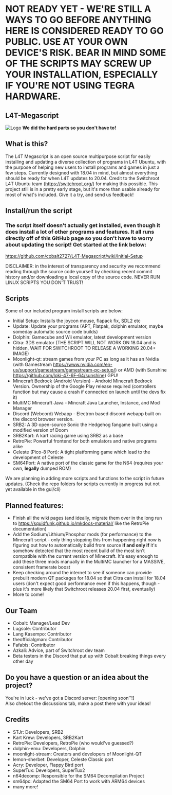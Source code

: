 # NOT READY YET - WE'RE STILL A WAYS TO GO BEFORE ANYTHING HERE IS CONSIDERED READY TO GO PUBLIC. USE AT YOUR OWN DEVICE'S RISK. BEAR IN MIND SOME OF THE SCRIPTS MAY SCREW UP YOUR INSTALLATION, ESPECIALLY IF YOU'RE NOT USING TEGRA HARDWARE.
## L4T-Megascript
![Logo](https://github.com/cobalt2727/L4T-Megascript/raw/master/assets/L4T_Megascript-logo-transparent-effect.png)
**We did the hard parts so you don't have to!**

## What is this?

The L4T Megascript is an open source multipurpose script for easily installing and updating a diverse collection of programs in L4T Ubuntu, with the purpose of helping new users to install programs and games in just a few steps. Currently designed with 18.04 in mind, but almost everything should be ready for when L4T updates to 20.04. Credit to the Switchroot L4T Ubuntu team (https://switchroot.org/) for making this possible. This project still is in a pretty early stage, but it's more than usable already for most of what's included. Give it a try, and send us feedback!

## Install/run the script
### The script itself doesn't actually get installed, even though it does install a lot of other programs and features. It all runs directly off of this GitHub page so you don't have to worry about updating the script! Get started at the link below:
https://github.com/cobalt2727/L4T-Megascript/wiki/Initial-Setup

DISCLAIMER: in the interest of transparency and security we recommend reading through the source code yourself by checking recent commit history and/or downloading a local copy of the source code. NEVER RUN LINUX SCRIPTS YOU DON'T TRUST!

## Scripts
Some of our included program install scripts are below: 

- Initial Setup: Installs the joycon mouse, flapack fix, SDL2 etc
- Update: Update your programs (APT, Flatpak, dolphin emulator, maybe someday automatic source code builds)
- Dolphin: Gamecube and Wii emulator, latest development version
- Citra: 3DS emulator (THE SCRIPT WILL NOT WORK ON 18.04 and is hidden, WAIT FOR SWITCHROOT TO RELEASE A WORKING 20.04+ IMAGE)
- Moonlight-qt: stream games from your PC as long as it has an Nvidia (with Gamestream https://www.nvidia.com/en-us/support/gamestream/gamestream-pc-setup/) or AMD (with Sunshine https://github.com/loki-47-6F-64/sunshine) GPU!
- Minecraft Bedrock (Android Version) - Android Minecraft Bedrock Version. Ownership of the Google Play release required (controllers function but may cause a crash if connected on launch until the devs fix it)
- MultiMC Minecraft Java - Mincraft Java Launcher, Instance, and Mod Manager
- Discord (Webcord) Webapp - Electron based discord webapp built on the discord browser version.
- SRB2: A 3D open-source Sonic the Hedgehog fangame built using a modified version of Doom
- SRB2Kart: A kart racing game using SRB2 as a base
- RetroPie: Powerful frontend for both emulators and native programs alike
- Celeste (Pico-8 Port): A tight platforming game which lead to the development of Celeste
- SM64Port: A native port of the classic game for the N64 (requires your own, **legally** dumped ROM)

 We are planning in adding more scripts and functions to the script in future updates.
 (Check the repo folders for scripts currently in progress but not yet available in the gui/cli)
## Planned features:
- Finish all the wiki pages (and ideally, migrate them over in the long run to https://squidfunk.github.io/mkdocs-material/ like the RetroPie documentation)
- Add the Sodium/Lithium/Phosphor mods (for performance) to the Minecraft script - only thing stopping this from happening right now is figuring out how to automatically build from source **if and only if** it's somehow detected that the most recent build of the most isn't compatible with the current version of Minecraft. It's easy enough to add these three mods manually in the MultiMC launcher for a MASSIVE, consistent framerate boost
- Keep checking around the internet to see if someone can provide prebuilt modern QT packages for 18.04 so that Citra can install for 18.04 users (don't expect good performance even if this happens, though - plus it's more likely that Switchroot releases 20.04 first, eventually)
- More to come!
## Our Team
- Cobalt: Manager/Lead Dev
- Lugsole: Contributor
- Lang Kasempo: Contributor
- theofficialgman: Contributor
- Fafabis: Contributor
- Azkali: Advice, part of Switchroot dev team
- Beta testers in the Discord that put up with Cobalt breaking things every other day


## Do you have a question or an idea about the project?
You're in luck - we've got a Discord server: [opening soon™!] <Br>
Also chekout the discussions tab, make a post there with your ideas!

## Credits
- STJr: Developers, SRB2
- Kart Krew: Developers, SRB2Kart
- RetroPie: Developers, RetroPie (who would've guessed?)
- dolphin-emu: Developers, Dolphin
- moonlight-stream: Creators and developers of Moonlight-QT
- lemon-sherbet: Developer, Celeste Classic port
- Acry: Developer, Flappy Bird port
- SuperTux: Developers, SuperTux2
- n64decomp: Responsible for the SM64 Decompilation Project
- sm64pc: Adapted the SM64 Port to work with ARM64 devices
- many more!
